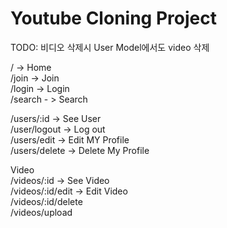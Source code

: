 Youtube Cloning Project
=============

TODO: 비디오 삭제시 User Model에서도 video 삭제

/ -> Home   
/join -> Join   
/login -> Login   
/search - > Search   

/users/:id -> See User   
/user/logout -> Log out   
/users/edit -> Edit MY Profile   
/users/delete -> Delete My Profile   


Video   
/videos/:id -> See Video   
/videos/:id/edit -> Edit Video   
/videos/:id/delete   
/videos/upload   